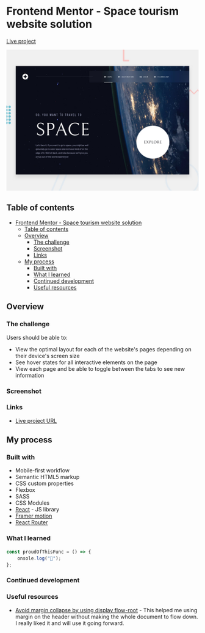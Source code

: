 # Frontend Mentor - Space tourism website solution

[Live project](https://space-tourism-isaac.netlify.app)

![Project Preview](./public/assets/preview.jpg)

## Table of contents

- [Frontend Mentor - Space tourism website solution](#frontend-mentor---space-tourism-website-solution)
  - [Table of contents](#table-of-contents)
  - [Overview](#overview)
    - [The challenge](#the-challenge)
    - [Screenshot](#screenshot)
    - [Links](#links)
  - [My process](#my-process)
    - [Built with](#built-with)
    - [What I learned](#what-i-learned)
    - [Continued development](#continued-development)
    - [Useful resources](#useful-resources)

## Overview

### The challenge

Users should be able to:

- View the optimal layout for each of the website's pages depending on their device's screen size
- See hover states for all interactive elements on the page
- View each page and be able to toggle between the tabs to see new information

### Screenshot

<!-- ![Moile](./screenshot.jpg) -->

### Links

- [Live project URL](https://space-tourism-isaac.netlify.app)

## My process

### Built with

- Mobile-first workflow
- Semantic HTML5 markup
- CSS custom properties
- Flexbox
- SASS
- CSS Modules
- [React](https://reactjs.org/) - JS library
- [Framer motion](https://www.framer.com/docs/)
- [React Router](https://reactrouterdotcom.fly.dev/docs/en/v6)

### What I learned

<!-- to be filled out -->

<!-- To see how you can add code snippets, see below: -->

```js
const proudOfThisFunc = () => {
	onsole.log("🎉");
};
```

### Continued development

<!-- to be filled out -->

### Useful resources

- [Avoid margin collapse by using display flow-root](https://developer.mozilla.org/en-US/docs/Web/Guide/CSS/Block_formatting_context#:~:text=Copy%20to%20Clipboard-,Exclude%20external%20floats,-In%20the%20following) - This helped me using margin on the header without making the whole document to flow down. I really liked it and will use it going forward.
